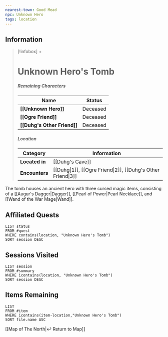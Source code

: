 ```yaml
---
nearest-town: Good Mead
npc: Unknown Hero
tags: location
---
```


## Information
> [!infobox] +
> # Unknown Hero's Tomb
> ##### Remaining Characters
> | Name | Status |
> | ---- | ---- |
> | **[[Unknown Hero]]** | Deceased |
> | **[[Ogre Friend]]** | Deceased |
> | **[[Duhg's Other Friend]]** | Deceased |
> ##### Location
> | Category | Information |
> | ---- | ---- |
> | **Located in** | [[Duhg's Cave]] |
> | **Encounters** | [[Duhg\|1]], [[Ogre Friend\|2]], [[Duhg's Other Friend\|3]] |

The tomb houses an ancient hero with three cursed magic items, consisting of a [[Augur's Dagger|Dagger]], [[Pearl of Power|Pearl Necklace]], and [[Wand of the War Mage|Wand]].


## Affiliated Quests
```dataview
LIST status
FROM #quest
WHERE contains(location, "Unknown Hero's Tomb")
SORT session DESC
```

## Sessions Visited
```dataview
LIST session
FROM #summary
WHERE icontains(location, "Unknown Hero's Tomb")
SORT session DESC
```


## Items Remaining
```dataview
LIST
FROM #item
WHERE icontains(item-location,"Unknown Hero's Tomb")
SORT file.name ASC
```

[[Map of The North|↩️ Return to Map]]